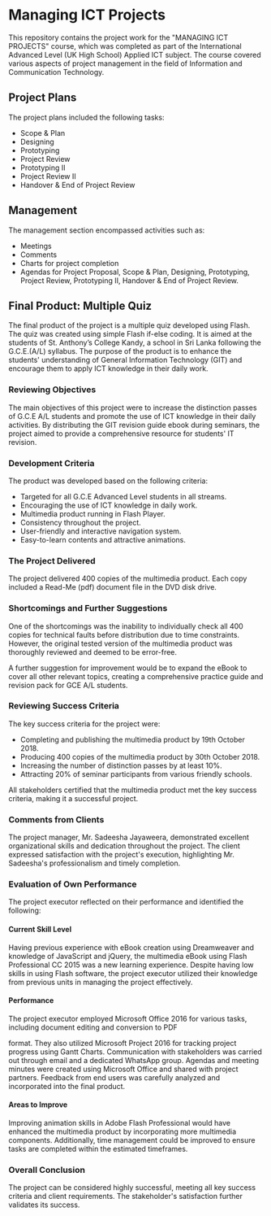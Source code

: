 # Managing ICT Projects

This repository contains the project work for the "MANAGING ICT PROJECTS" course, which was completed as part of the International Advanced Level (UK High School) Applied ICT subject. The course covered various aspects of project management in the field of Information and Communication Technology.

## Project Plans
The project plans included the following tasks:
- Scope & Plan
- Designing
- Prototyping
- Project Review
- Prototyping II
- Project Review II
- Handover & End of Project Review

## Management
The management section encompassed activities such as:
- Meetings
- Comments
- Charts for project completion
- Agendas for Project Proposal, Scope & Plan, Designing, Prototyping, Project Review, Prototyping II, Handover & End of Project Review.

## Final Product: Multiple Quiz
The final product of the project is a multiple quiz developed using Flash. The quiz was created using simple Flash if-else coding. It is aimed at the students of St. Anthony’s College Kandy, a school in Sri Lanka following the G.C.E.(A/L) syllabus. The purpose of the product is to enhance the students' understanding of General Information Technology (GIT) and encourage them to apply ICT knowledge in their daily work.

### Reviewing Objectives
The main objectives of this project were to increase the distinction passes of G.C.E A/L students and promote the use of ICT knowledge in their daily activities. By distributing the GIT revision guide ebook during seminars, the project aimed to provide a comprehensive resource for students' IT revision.

### Development Criteria
The product was developed based on the following criteria:
- Targeted for all G.C.E Advanced Level students in all streams.
- Encouraging the use of ICT knowledge in daily work.
- Multimedia product running in Flash Player.
- Consistency throughout the project.
- User-friendly and interactive navigation system.
- Easy-to-learn contents and attractive animations.

### The Project Delivered
The project delivered 400 copies of the multimedia product. Each copy included a Read-Me (pdf) document file in the DVD disk drive.

### Shortcomings and Further Suggestions
One of the shortcomings was the inability to individually check all 400 copies for technical faults before distribution due to time constraints. However, the original tested version of the multimedia product was thoroughly reviewed and deemed to be error-free.

A further suggestion for improvement would be to expand the eBook to cover all other relevant topics, creating a comprehensive practice guide and revision pack for GCE A/L students.

### Reviewing Success Criteria
The key success criteria for the project were:
- Completing and publishing the multimedia product by 19th October 2018.
- Producing 400 copies of the multimedia product by 30th October 2018.
- Increasing the number of distinction passes by at least 10%.
- Attracting 20% of seminar participants from various friendly schools.

All stakeholders certified that the multimedia product met the key success criteria, making it a successful project.

### Comments from Clients
The project manager, Mr. Sadeesha Jayaweera, demonstrated excellent organizational skills and dedication throughout the project. The client expressed satisfaction with the project's execution, highlighting Mr. Sadeesha's professionalism and timely completion.

### Evaluation of Own Performance
The project executor reflected on their performance and identified the following:

#### Current Skill Level
Having previous experience with eBook creation using Dreamweaver and knowledge of JavaScript and jQuery, the multimedia eBook using Flash Professional CC 2015 was a new learning experience. Despite having low skills in using Flash software, the project executor utilized their knowledge from previous units in managing the project effectively.

#### Performance
The project executor employed Microsoft Office 2016 for various tasks, including document editing and conversion to PDF

 format. They also utilized Microsoft Project 2016 for tracking project progress using Gantt Charts. Communication with stakeholders was carried out through email and a dedicated WhatsApp group. Agendas and meeting minutes were created using Microsoft Office and shared with project partners. Feedback from end users was carefully analyzed and incorporated into the final product.

#### Areas to Improve
Improving animation skills in Adobe Flash Professional would have enhanced the multimedia product by incorporating more multimedia components. Additionally, time management could be improved to ensure tasks are completed within the estimated timeframes.

### Overall Conclusion
The project can be considered highly successful, meeting all key success criteria and client requirements. The stakeholder's satisfaction further validates its success.
